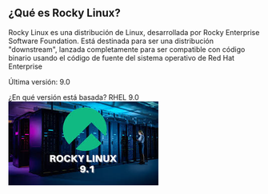 ## ¿Qué es Rocky Linux?

Rocky Linux es una distribución de Linux, desarrollada por Rocky Enterprise Software Foundation. Está destinada para ser una distribución "downstream", lanzada completamente para ser compatible con código binario usando el código de fuente del sistema operativo de Red Hat Enterprise

Última versión: 9.0

¿En qué versión está basada?
 RHEL 9.0
![Rocky](fotos/rocky.jpg)
